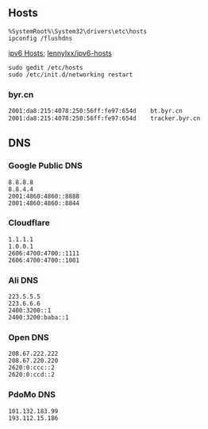 ## Hosts

	%SystemRoot%\System32\drivers\etc\hosts
	ipconfig /flushdns

[ipv6 Hosts](https://raw.githubusercontent.com/lennylxx/ipv6-hosts/master/hosts); [lennylxx/ipv6-hosts](https://code.google.com/archive/p/ipv6-hosts)

```
sudo gedit /etc/hosts
sudo /etc/init.d/networking restart
```

### byr.cn

```bash
2001:da8:215:4078:250:56ff:fe97:654d	bt.byr.cn
2001:da8:215:4078:250:56ff:fe97:654d	tracker.byr.cn
```

## DNS

### Google Public DNS

```
8.8.8.8
8.8.4.4
2001:4860:4860::8888
2001:4860:4860::8844
```
### Cloudflare

```
1.1.1.1
1.0.0.1
2606:4700:4700::1111
2606:4700:4700::1001
```



### Ali DNS

```
223.5.5.5
223.6.6.6
2400:3200::1
2400:3200:baba::1
```
### Open DNS
```
208.67.222.222
208.67.220.220
2620:0:ccc::2
2620:0:ccd::2
```
### PdoMo DNS
```
101.132.183.99
193.112.15.186
```